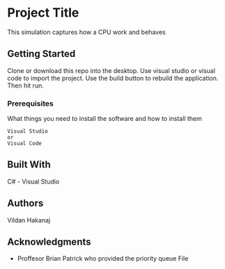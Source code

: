 # Project Title

This simulation captures how a CPU work and behaves

## Getting Started
Clone or download this repo into the desktop. Use visual studio or visual code to import the project. 
Use the build button to rebuild the application.
Then hit run.

### Prerequisites

What things you need to install the software and how to install them

```
Visual Studio
or
Visual Code
```

## Built With
C# - Visual Studio

## Authors
Vildan Hakanaj

## Acknowledgments
* Proffesor Brian Patrick who provided the priority queue File
